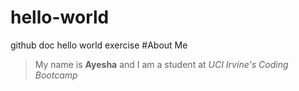 # hello-world
github doc hello world exercise 
#About Me
> My name is **Ayesha** and I am a student at *UCI Irvine's Coding Bootcamp*
